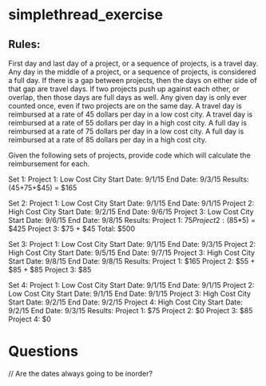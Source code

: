 # simplethread_exercise


## Rules:
First day and last day of a project, or a sequence of projects, is a travel day.
Any day in the middle of a project, or a sequence of projects, is considered a full day.
If there is a gap between projects, then the days on either side of that gap are travel days.
If two projects push up against each other, or overlap, then those days are full days as well.
Any given day is only ever counted once, even if two projects are on the same day.
A travel day is reimbursed at a rate of 45 dollars per day in a low cost city.
A travel day is reimbursed at a rate of 55 dollars per day in a high cost city.
A full day is reimbursed at a rate of 75 dollars per day in a low cost city.
A full day is reimbursed at a rate of 85 dollars per day in a high cost city.

Given the following sets of projects, provide code which will calculate the reimbursement for each.

Set 1:
  Project 1: Low Cost City Start Date: 9/1/15 End Date: 9/3/15
  Results: ($45+$75+$45) = $165

Set 2:
  Project 1: Low Cost City Start Date: 9/1/15 End Date: 9/1/15
  Project 2: High Cost City Start Date: 9/2/15 End Date: 9/6/15
  Project 3: Low Cost City Start Date: 9/6/15 End Date: 9/8/15
  Results: 
        Project 1: $75 
        Project 2: ($85*5) = $425
        Project 3: $75 + $45
        Total: $500

Set 3:
  Project 1: Low Cost City Start Date: 9/1/15 End Date: 9/3/15
  Project 2: High Cost City Start Date: 9/5/15 End Date: 9/7/15
  Project 3: High Cost City Start Date: 9/8/15 End Date: 9/8/15
  Results: 
        Project 1: $165
        Project 2: $55 + $85 + $85 
        Project 3: $85

Set 4:
  Project 1: Low Cost City Start Date: 9/1/15 End Date: 9/1/15
  Project 2: Low Cost City Start Date: 9/1/15 End Date: 9/1/15
  Project 3: High Cost City Start Date: 9/2/15 End Date: 9/2/15
  Project 4: High Cost City Start Date: 9/2/15 End Date: 9/3/15
  Results: 
        Project 1: $75 
        Project 2: $0
        Project 3: $85
        Project 4: $0


# Questions 
// Are the dates always going to be inorder?